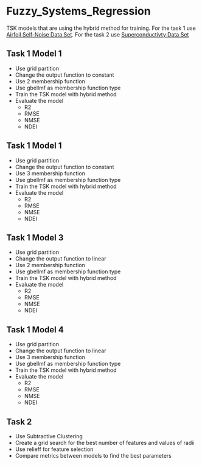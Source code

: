 # Fuzzy_Systems_Regression
TSK models that are using the hybrid method for training.
For the task 1 use [
Airfoil Self-Noise Data Set](https://archive.ics.uci.edu/ml/datasets/Airfoil+Self-Noise).
For the task 2 use [Superconductivty Data Set](https://archive.ics.uci.edu/ml/datasets/Superconductivty+Data)
## Task 1  Model 1
- Use grid partition 
- Change the output function to constant
- Use 2 membership function
- Use gbellmf as membership function type
- Train the TSK model with hybrid method
- Evaluate the model
  - R2
  - RMSE
  - NMSE
  - NDEI
## Task 1  Model 1
- Use grid partition 
- Change the output function to constant
- Use 3 membership function
- Use gbellmf as membership function type
- Train the TSK model with hybrid method
- Evaluate the model
  - R2
  - RMSE
  - NMSE
  - NDEI
## Task 1  Model 3
- Use grid partition 
- Change the output function to linear
- Use 2 membership function
- Use gbellmf as membership function type
- Train the TSK model with hybrid method
- Evaluate the model
  - R2
  - RMSE
  - NMSE
  - NDEI
## Task 1  Model 4
- Use grid partition 
- Change the output function to linear
- Use 3 membership function
- Use gbellmf as membership function type
- Train the TSK model with hybrid method
- Evaluate the model
  - R2
  - RMSE
  - NMSE
  - NDEI
## Task 2
  - Use Subtractive Clustering 
  - Create a grid search for the best number of features and values of radii
  - Use relieff for feature selection
  - Compare metrics between models to find the best parameters
